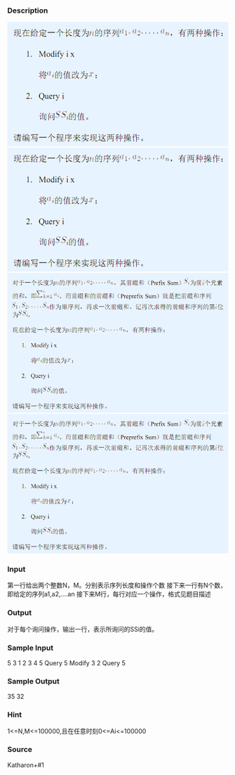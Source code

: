 
### Description
![](/JudgeOnline/upload/201503/111(2).jpg)![](/JudgeOnline/upload/201503/111(3).jpg)![](/JudgeOnline/upload/201503/222(1).png)![](/JudgeOnline/upload/201503/222(2).png)
### Input

第一行给出两个整数N，M。分别表示序列长度和操作个数
接下来一行有N个数，即给定的序列a1,a2,....an
接下来M行，每行对应一个操作，格式见题目描述

### Output
对于每个询问操作，输出一行，表示所询问的SSi的值。

### Sample Input
5 3
1 2 3 4 5
Query 5
Modify 3 2
Query 5
### Sample Output
35
32
### Hint
1<=N,M<=100000,且在任意时刻0<=Ai<=100000
### Source
Katharon+#1